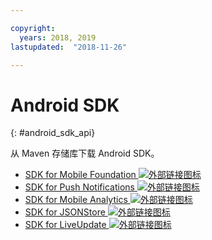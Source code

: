 ```yaml
---

copyright:
  years: 2018, 2019
lastupdated:  "2018-11-26"

---
```


#	Android SDK
{: #android_sdk_api}

从 Maven 存储库下载 Android SDK。

* [SDK for Mobile Foundation ![外部链接图标](../../icons/launch-glyph.svg "外部链接图标")](https://search.maven.org/search?q=a:ibmmobilefirstplatformfoundation)
* [SDK for Push Notifications ![外部链接图标](../../icons/launch-glyph.svg "外部链接图标")](https://search.maven.org/search?q=a:ibmmobilefirstplatformfoundationpush)
* [SDK for Mobile Analytics ![外部链接图标](../../icons/launch-glyph.svg "外部链接图标")](https://search.maven.org/search?q=a:ibmmobilefirstplatformfoundationanalytics)
* [SDK for JSONStore ![外部链接图标](../../icons/launch-glyph.svg "外部链接图标")](https://search.maven.org/search?q=a:ibmmobilefirstplatformfoundationjsonstore)
* [SDK for LiveUpdate ![外部链接图标](../../icons/launch-glyph.svg "外部链接图标")](https://search.maven.org/search?q=a:ibmmobilefirstplatformfoundationliveupdate)

